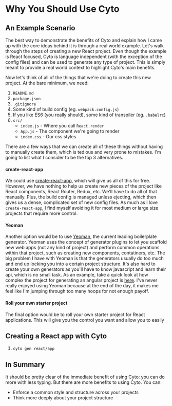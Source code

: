 # Why You Should Use Cyto

## An Example Scenario
The best way to demonstrate the benefits of Cyto and explain how I came up with the core ideas behind it is through a real world example. Let's walk through the steps of creating a new React project. Even though the example is React focused, Cyto is language independent (with the exception of the config files) and can be used to generate any type of project. This is simply meant to provide a real world context to highlight Cyto's main benefits.

Now let's think of all of the things that we're doing to create this new project. At the bare minimum, we need:
  1. `README.md`
  1. `package.json`
  1. `.gitignore`
  1. Some kind of build config (eg. `webpack.config.js`)
  1. If you like ES6 (you really should), some kind of transpiler (eg. `.babelrc`)
  1. `src/`
      * `index.js` - Where you call `React.render`
      * `App.js` - The component we're going to render
      * `index.css` - Our css styles

There are a few ways that we can create all of these things without having to manually create them, which is tedious and very prone to mistakes. I'm going to list what I consider to be the top 3 alternatives.

#### create-react-app
We could use [create-react-app](https://github.com/facebookincubator/create-react-app), which will give us all of this for free. However, we have nothing to help us create new pieces of the project like React components, React Router, Redux, etc. We'll have to do all of that manually. Plus, the build config is managed unless ejecting, which then gives us a dense, complicated set of new config files.  As much as I love `create-react-app`, I find myself avoiding it for most medium or large size projects that require more control.

#### Yeoman
Another option would be to use [Yeoman](http://yeoman.io/), the current leading boilerplate generator. Yeoman uses the concept of generator plugins to let you scaffold new web apps (not any kind of project) and perform common operations within that project, such as creating new components, contatiners, etc. The big problem I have with Yeoman is that the generators usually do too much and end up locking you into a certain project structure. It's also hard to create your own generators as you'll have to know javascript and learn their api, which is no small task. As an example, take a quick look at how complex the project for generating an angular project is [here](https://github.com/yeoman/generator-angular). I've never really enjoyed using Yeoman because at the end of the day, it makes me feel like I'm jumping through too many hoops for not enough payoff.

#### Roll your own starter project
The final option would be to roll your own starter project for React applications. This will give you the control you want and allow you to easily 

## Creating a React app with Cyto

1. `cyto gen react/app`

## In Summary

It should be pretty clear of the immediate benefit of using Cyto: you can do more with less typing. But there are more benefits to using Cyto. You can:
   * Enforce a common style and structure across your projects
   * Think more deeply about your project structure

